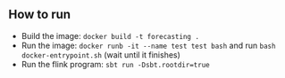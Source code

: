 ## How to run

- Build the image: `docker build -t forecasting .`
- Run the image: `docker runb -it --name test test bash` and run `bash docker-entrypoint.sh` (wait until it finishes)
- Run the flink program: `sbt run -Dsbt.rootdir=true`
